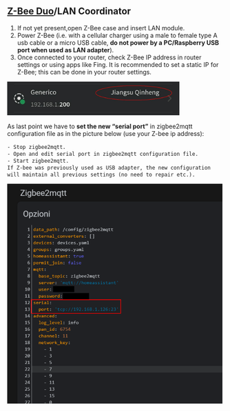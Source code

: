 

## [Z-Bee Duo](https://gio-dot.github.io/Z-Bee-Duo/)/LAN Coordinator

1.	If not yet present,open Z-Bee case and insert LAN module.
2.	Power Z-Bee (i.e. with a cellular charger using a male to female type A usb cable or a micro USB cable, **do not power by a PC/Raspberry USB port when used as LAN adapter**).
3.	Once connected to your router, check Z-Bee IP address in router settings or using apps like Fing. It is recommended to set a static IP for Z-Bee; this can be done in your router settings.
<p float="left">
  <img src="https://github.com/Gio-dot/Z-Bee-Duo/blob/main/images/photo_2021-12-27_22-26-27.jpg?raw=true" width="400" /> 
</p>

As last point we have to **set the new “serial port”** in zigbee2mqtt configuration file as in the picture below (use your Z-bee ip address):

```
- Stop zigbee2mqtt.
- Open and edit serial port in zigbee2mqtt configuration file.
- Start zigbee2mqtt.
If Z-bee was previously used as USB adapter, the new configuration will maintain all previous settings (no need to repair etc.).
```
<p float="left">
  <img src="https://github.com/Gio-dot/Z-Bee-Duo/blob/main/images/Zigbee2mqtt+Esp-Link+Esp-01s+Z-Bee%20Duo.png?raw=true" width="500" /> 
</p>


